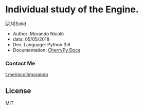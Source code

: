 # Individual study of the Engine.

![N|Solid](https://cloudvisual.co.uk/files/uploads/cloudvisual-logo-white.png)
- Author: Morando Nicolò
- data: 05/05/2018
- Dev. Language: Python 3.6
- Documentation: [CherryPy Docs](https://docs.cherrypy.org/en/latest/basics.html)

### Contact Me
[t.me/nicolòmorando](https://t.me/nikmrnd)

License
----

MIT

